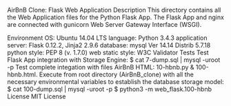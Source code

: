 AirBnB Clone: Flask Web Application
Description
This directory contains all the Web Application files for the Python Flask App. The Flask App and nginx are connected with gunicorn Web Server Gateway Interface (WSGI).

Environment
OS: Ubuntu 14.04 LTS
language: Python 3.4.3
application server: Flask 0.12.2, Jinja2 2.9.6
database: mysql Ver 14.14 Distrib 5.7.18
python style: PEP 8 (v. 1.7.0)
web static style: W3C Validator
Tests
Test Flask App integration with Storage Engine:
$ cat 7-dump.sql | mysql -uroot -p
Test complete integation with files AirBnB HTML: 10-hbnb.py & 100-hbnb.html. Execute from root directory (AirBnB_clone) with all the necessary environmental variables to establish the database storage model:
$ cat 100-dump.sql | mysql -uroot -p
$ python3 -m web_flask.100-hbnb
License
MIT License
